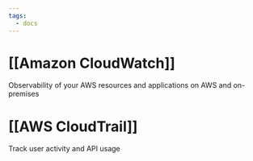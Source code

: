 ```yaml
---
tags:
  - docs
---
```


# [[Amazon CloudWatch]]
Observability of your AWS resources and applications on AWS and on-premises

# [[AWS CloudTrail]]
Track user activity and API usage

